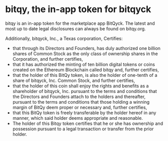 # bitqy, the in-app token for bitqyck

bitqy is an in-app token for the marketplace app BitQyck. The latest and most up to date legal disclosures can always be found on bitqy.org. 

Additionally, bitqyck, Inc., a Texas corporation, Certifies:

* that through its Directors and Founders, has duly authorized one billion shares of Common Stock as the only class of ownership shares in the Corporation, and further certifies,   
* that it has authorized the minting of ten billion digital tokens or coins created on the Ethereum Blockchain called bitqy and, further certifies,
* that the holder of this BitQy token, is also the holder of one-tenth of a share of bitqyck, Inc. Common Stock, and further certifies,
* that the holder of this coin shall enjoy the rights and benefits as a shareholder of bitqyck, Inc. pursuant to the terms and conditions that the Directors and Founders attach to the holders and thereafter, pursuant to the terms and conditions that those holding a winning margin of BitQy deem proper or necessary and, further certifies,
* that this BitQy token is freely transferable by the holder hereof in any manner, which said holder deems appropriate and reasonable. 
* The holder of this Bitqy token certifies that he or she has ownership and possession pursuant to a legal transaction or transfer from the prior holder. 
